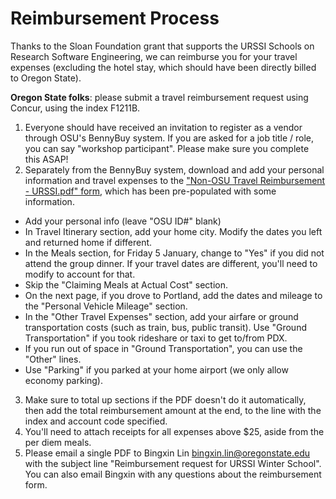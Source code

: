 # Reimbursement Process

Thanks to the Sloan Foundation grant that supports the URSSI Schools on Research Software Engineering, we can reimburse you for your travel expenses (excluding the hotel stay, which should have been directly billed to Oregon State).

**Oregon State folks**: please submit a travel reimbursement request using Concur, using the index F1211B.

1. Everyone should have received an invitation to register as a vendor through OSU's BennyBuy system. If you are asked for a job title / role, you can say "workshop participant". Please make sure you complete this ASAP!
2. Separately from the BennyBuy system, download and add your personal information and travel expenses to the ["Non-OSU Travel Reimbursement - URSSI.pdf" form](./Non-OSU%20Travel%20Reimbursement%20-%20URSSI.pdf), which has been pre-populated with some information. 
  - Add your personal info (leave "OSU ID#" blank)
  - In Travel Itinerary section, add your home city. Modify the dates you left and returned home if different.
  - In the Meals section, for Friday 5 January, change to "Yes" if you did not attend the group dinner. If your travel dates are different, you'll need to modify to account for that.
  - Skip the "Claiming Meals at Actual Cost" section.
  - On the next page, if you drove to Portland, add the dates and mileage to the "Personal Vehicle Mileage" section.
  - In the "Other Travel Expenses" section, add your airfare or ground transportation costs (such as train, bus, public transit). Use "Ground Transportation" if you took rideshare or taxi to get to/from PDX.
  - If you run out of space in "Ground Transportation", you can use the "Other" lines.
  - Use "Parking" if you parked at your home airport (we only allow economy parking).
3. Make sure to total up sections if the PDF doesn't do it automatically, then add the total reimbursement amount at the end, to the line with the index and account code specified.
3. You'll need to attach receipts for all expenses above $25, aside from the per diem meals.
4. Please email a single PDF to Bingxin Lin <bingxin.lin@oregonstate.edu> with the subject line "Reimbursement request for URSSI Winter School". You can also email Bingxin with any questions about the reimbursement form.
